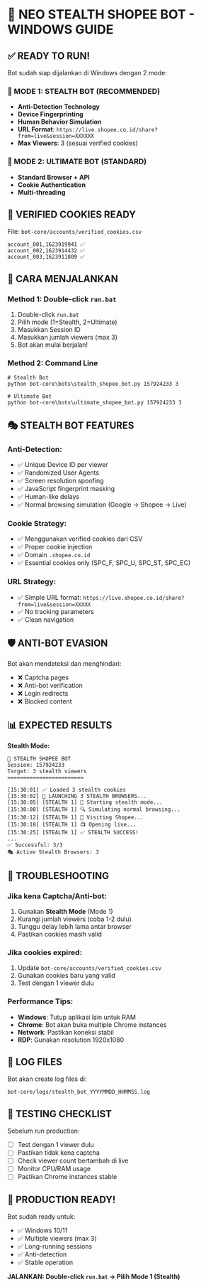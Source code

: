 # 🥷 NEO STEALTH SHOPEE BOT - WINDOWS GUIDE

## ✅ READY TO RUN!

Bot sudah siap dijalankan di Windows dengan 2 mode:

### 🚀 MODE 1: STEALTH BOT (RECOMMENDED)
- **Anti-Detection Technology**
- **Device Fingerprinting**  
- **Human Behavior Simulation**
- **URL Format**: `https://live.shopee.co.id/share?from=live&session=XXXXXX`
- **Max Viewers**: 3 (sesuai verified cookies)

### 🔧 MODE 2: ULTIMATE BOT (STANDARD)
- **Standard Browser + API**
- **Cookie Authentication**
- **Multi-threading**

## 📁 VERIFIED COOKIES READY
File: `bot-core/accounts/verified_cookies.csv`
```
account_001,1623919941 ✅
account_002,1623914432 ✅  
account_003,1623911809 ✅
```

## 🎯 CARA MENJALANKAN

### Method 1: Double-click `run.bat`
1. Double-click `run.bat`
2. Pilih mode (1=Stealth, 2=Ultimate)
3. Masukkan Session ID
4. Masukkan jumlah viewers (max 3)
5. Bot akan mulai berjalan!

### Method 2: Command Line
```batch
# Stealth Bot
python bot-core\bots\stealth_shopee_bot.py 157924233 3

# Ultimate Bot  
python bot-core\bots\ultimate_shopee_bot.py 157924233 3
```

## 🎭 STEALTH BOT FEATURES

### Anti-Detection:
- ✅ Unique Device ID per viewer
- ✅ Randomized User Agents
- ✅ Screen resolution spoofing
- ✅ JavaScript fingerprint masking
- ✅ Human-like delays
- ✅ Normal browsing simulation (Google → Shopee → Live)

### Cookie Strategy:
- ✅ Menggunakan verified cookies dari CSV
- ✅ Proper cookie injection
- ✅ Domain `.shopee.co.id`
- ✅ Essential cookies only (SPC_F, SPC_U, SPC_ST, SPC_EC)

### URL Strategy:
- ✅ Simple URL format: `https://live.shopee.co.id/share?from=live&session=XXXXX`
- ✅ No tracking parameters
- ✅ Clean navigation

## 🛡️ ANTI-BOT EVASION

Bot akan mendeteksi dan menghindari:
- ❌ Captcha pages
- ❌ Anti-bot verification
- ❌ Login redirects
- ❌ Blocked content

## 📊 EXPECTED RESULTS

**Stealth Mode:**
```
🥷 STEALTH SHOPEE BOT
Session: 157924233
Target: 3 stealth viewers
========================

[15:30:01] ✅ Loaded 3 stealth cookies
[15:30:02] 🥷 LAUNCHING 3 STEALTH BROWSERS...
[15:30:05] [STEALTH 1] 🥷 Starting stealth mode...
[15:30:08] [STEALTH 1] 🔍 Simulating normal browsing...
[15:30:12] [STEALTH 1] 🛒 Visiting Shopee...
[15:30:18] [STEALTH 1] 📺 Opening live...
[15:30:25] [STEALTH 1] ✅ STEALTH SUCCESS!
...
✅ Successful: 3/3
🎭 Active Stealth Browsers: 3
```

## 🔧 TROUBLESHOOTING

### Jika kena Captcha/Anti-bot:
1. Gunakan **Stealth Mode** (Mode 1)
2. Kurangi jumlah viewers (coba 1-2 dulu)
3. Tunggu delay lebih lama antar browser
4. Pastikan cookies masih valid

### Jika cookies expired:
1. Update `bot-core/accounts/verified_cookies.csv`
2. Gunakan cookies baru yang valid
3. Test dengan 1 viewer dulu

### Performance Tips:
- **Windows**: Tutup aplikasi lain untuk RAM
- **Chrome**: Bot akan buka multiple Chrome instances
- **Network**: Pastikan koneksi stabil
- **RDP**: Gunakan resolution 1920x1080

## 📝 LOG FILES
Bot akan create log files di:
```
bot-core/logs/stealth_bot_YYYYMMDD_HHMMSS.log
```

## 🎯 TESTING CHECKLIST

Sebelum run production:
- [ ] Test dengan 1 viewer dulu
- [ ] Pastikan tidak kena captcha
- [ ] Check viewer count bertambah di live
- [ ] Monitor CPU/RAM usage
- [ ] Pastikan Chrome instances stable

## 🚀 PRODUCTION READY!

Bot sudah ready untuk:
- ✅ Windows 10/11
- ✅ Multiple viewers (max 3)
- ✅ Long-running sessions
- ✅ Anti-detection
- ✅ Stable operation

**JALANKAN: Double-click `run.bat` → Pilih Mode 1 (Stealth)**
